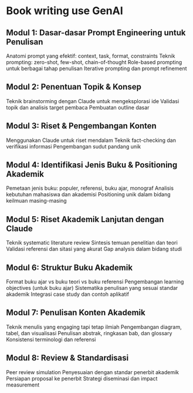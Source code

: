 # Book writing use GenAI

## Modul 1: Dasar-dasar Prompt Engineering untuk Penulisan

Anatomi prompt yang efektif: context, task, format, constraints
Teknik prompting: zero-shot, few-shot, chain-of-thought
Role-based prompting untuk berbagai tahap penulisan
Iterative prompting dan prompt refinement

## Modul 2: Penentuan Topik & Konsep

Teknik brainstorming dengan Claude untuk mengeksplorasi ide
Validasi topik dan analisis target pembaca
Pembuatan outline dasar

## Modul 3: Riset & Pengembangan Konten

Menggunakan Claude untuk riset mendalam
Teknik fact-checking dan verifikasi informasi
Pengembangan sudut pandang unik

## Modul 4: Identifikasi Jenis Buku & Positioning Akademik

Pemetaan jenis buku: populer, referensi, buku ajar, monograf
Analisis kebutuhan mahasiswa dan akademisi
Positioning unik dalam bidang keilmuan masing-masing

## Modul 5: Riset Akademik Lanjutan dengan Claude

Teknik systematic literature review
Sintesis temuan penelitian dan teori
Validasi referensi dan sitasi yang akurat
Gap analysis dalam bidang studi

## Modul 6: Struktur Buku Akademik

Format buku ajar vs buku teori vs buku referensi
Pengembangan learning objectives (untuk buku ajar)
Sistematika penulisan yang sesuai standar akademik
Integrasi case study dan contoh aplikatif

## Modul 7: Penulisan Konten Akademik

Teknik menulis yang engaging tapi tetap ilmiah
Pengembangan diagram, tabel, dan visualisasi
Penulisan abstrak, ringkasan bab, dan glossary
Konsistensi terminologi dan referensi

## Modul 8: Review & Standardisasi

Peer review simulation
Penyesuaian dengan standar penerbit akademik
Persiapan proposal ke penerbit
Strategi diseminasi dan impact measurement
